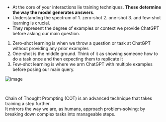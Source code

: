 - At the core of your interactions lie training techniques. **These determine the way the model generates answers**.
- Understanding the spectrum of 1. zero-shot 2. one-shot 3. and few-shot learning is crucial.
- They represent the degree of examples or context we provide ChatGPT before asking our main question. 

1. Zero-shot learning is when we throw a question or task at ChatGPT without providing any prior examples
2. One-shot is the middle ground. Think of it as showing someone how to do a task once and then expecting them to replicate it
3. Few-shot learning is where we arm ChatGPT with multiple examples before posing our main query.
   
![image](https://github.com/user-attachments/assets/f3f7e17e-0d54-49e0-a0cf-4f3cbdf4dbcf)



<br>

Chain of Thought Prompting (COT) is an advanced technique that takes training a step further.
<br>
It mirrors the way we are, as humans, approach problem-solving: by breaking down complex tasks into manageable steps.
